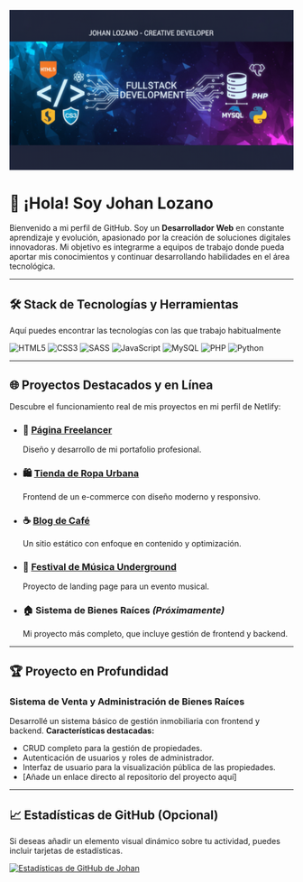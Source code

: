 
![Banner de Johan Lozano - Fullstack Developer](https://github.com/johanLozanofreelancer/johanLozanofreelancer/raw/2e1a90d7f8c9d62738781cba64f7be1a05e81d1e/img/Banner_JohanDev.png)

# 👋 ¡Hola! Soy Johan Lozano

Bienvenido a mi perfil de GitHub. Soy un **Desarrollador Web** en constante aprendizaje y evolución, apasionado por la creación de soluciones digitales innovadoras. Mi objetivo es integrarme a equipos de trabajo donde pueda aportar mis conocimientos y continuar desarrollando habilidades en el área tecnológica.

---

## 🛠️ Stack de Tecnologías y Herramientas

Aquí puedes encontrar las tecnologías con las que trabajo habitualmente

![HTML5](https://img.shields.io/badge/HTML5-E34F26?style=for-the-badge&logo=html5&logoColor=white)   ![CSS3](https://img.shields.io/badge/CSS3-1572B6?style=for-the-badge&logo=css3&logoColor=white)   ![SASS](https://img.shields.io/badge/Sass-CC6699?style=for-the-badge&logo=sass&logoColor=white)   ![JavaScript](https://img.shields.io/badge/JavaScript-F7DF1E?style=for-the-badge&logo=javascript&logoColor=black) ![MySQL](https://img.shields.io/badge/MySQL-4479A1?style=for-the-badge&logo=mysql&logoColor=white)   ![PHP](https://img.shields.io/badge/PHP-777BB4?style=for-the-badge&logo=php&logoColor=white)  ![Python](https://img.shields.io/badge/Python-3776AB?style=for-the-badge&logo=python&logoColor=white)  

---

## 🌐 Proyectos Destacados y en Línea

Descubre el funcionamiento real de mis proyectos en mi perfil de Netlify:

* ### 💼 [Página Freelancer](https://johanlozanofreelancer.netlify.app/)
    Diseño y desarrollo de mi portafolio profesional.

* ### 🛍️ [Tienda de Ropa Urbana](https://tienda-de-ropa-urbana.netlify.app/)
    Frontend de un e-commerce con diseño moderno y responsivo.

* ### ☕ [Blog de Café](https://blog-de-cafe-por-johan-lozano.netlify.app/)
    Un sitio estático con enfoque en contenido y optimización.

* ### 🎸 [Festival de Música Underground](https://festival-de-musica-underground.netlify.app/)
    Proyecto de landing page para un evento musical.

* ### 🏠 Sistema de Bienes Raíces *(Próximamente)*
    Mi proyecto más completo, que incluye gestión de frontend y backend.

---

## 🏆 Proyecto en Profundidad

### Sistema de Venta y Administración de Bienes Raíces

Desarrollé un sistema básico de gestión inmobiliaria con frontend y backend.
**Características destacadas:**

* CRUD completo para la gestión de propiedades.
* Autenticación de usuarios y roles de administrador.
* Interfaz de usuario para la visualización pública de las propiedades.
* [Añade un enlace directo al repositorio del proyecto aquí]

---

## 📈 Estadísticas de GitHub (Opcional)

Si deseas añadir un elemento visual dinámico sobre tu actividad, puedes incluir tarjetas de estadísticas.

[![Estadísticas de GitHub de Johan](https://github-readme-stats.vercel.app/api?username=johanLozanofreelancer&show_icons=true&theme=buefy&hide_border=true&locale=es)](https://github.com/johanLozanofreelancer)
